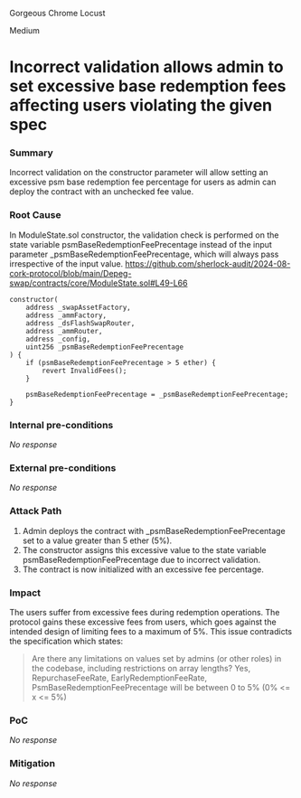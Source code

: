 Gorgeous Chrome Locust

Medium

# Incorrect validation allows admin to set excessive base redemption fees affecting users violating the given spec

### Summary

Incorrect validation on the constructor parameter will allow setting an excessive psm base redemption fee percentage for users as admin can deploy the contract with an unchecked fee value.

### Root Cause

In ModuleState.sol constructor, the validation check is performed on the state variable psmBaseRedemptionFeePrecentage instead of the input parameter _psmBaseRedemptionFeePrecentage, which will always pass irrespective of the input value.
https://github.com/sherlock-audit/2024-08-cork-protocol/blob/main/Depeg-swap/contracts/core/ModuleState.sol#L49-L66

```solidity 
constructor(
    address _swapAssetFactory,
    address _ammFactory,
    address _dsFlashSwapRouter,
    address _ammRouter,
    address _config,
    uint256 _psmBaseRedemptionFeePrecentage
) {
    if (psmBaseRedemptionFeePrecentage > 5 ether) {
        revert InvalidFees();
    }
  
    psmBaseRedemptionFeePrecentage = _psmBaseRedemptionFeePrecentage;
}
```

### Internal pre-conditions

_No response_

### External pre-conditions

_No response_

### Attack Path

1. Admin deploys the contract with _psmBaseRedemptionFeePrecentage set to a value greater than 5 ether (5%).
2. The constructor assigns this excessive value to the state variable psmBaseRedemptionFeePrecentage due to incorrect validation.
3. The contract is now initialized with an excessive fee percentage.

### Impact

The users suffer from excessive fees during redemption operations. The protocol gains these excessive fees from users, which goes against the intended design of limiting fees to a maximum of 5%.
This issue contradicts the specification which states:

> Are there any limitations on values set by admins (or other roles) in the codebase, including restrictions on array lengths?
Yes, RepurchaseFeeRate, EarlyRedemptionFeeRate, PsmBaseRedemptionFeePrecentage will be between 0 to 5% (0% <= x <= 5%)

### PoC

_No response_

### Mitigation

_No response_